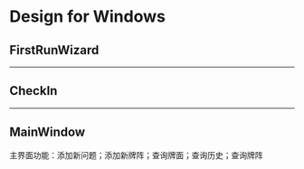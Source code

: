 # Design for Windows

## FirstRunWizard

---

## CheckIn

---

## MainWindow

主界面功能：添加新问题；添加新牌阵；查询牌面；查询历史；查询牌阵
